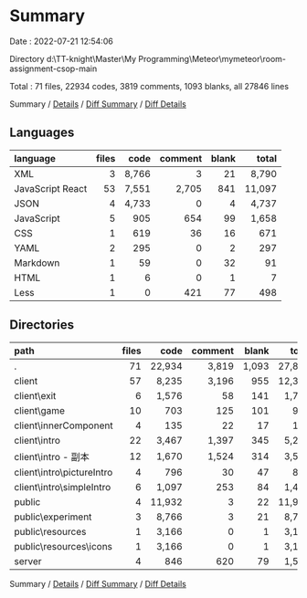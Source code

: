 # Summary

Date : 2022-07-21 12:54:06

Directory d:\\TT-knight\\Master\\My Programming\\Meteor\\mymeteor\\room-assignment-csop-main

Total : 71 files,  22934 codes, 3819 comments, 1093 blanks, all 27846 lines

Summary / [Details](details.md) / [Diff Summary](diff.md) / [Diff Details](diff-details.md)

## Languages
| language | files | code | comment | blank | total |
| :--- | ---: | ---: | ---: | ---: | ---: |
| XML | 3 | 8,766 | 3 | 21 | 8,790 |
| JavaScript React | 53 | 7,551 | 2,705 | 841 | 11,097 |
| JSON | 4 | 4,733 | 0 | 4 | 4,737 |
| JavaScript | 5 | 905 | 654 | 99 | 1,658 |
| CSS | 1 | 619 | 36 | 16 | 671 |
| YAML | 2 | 295 | 0 | 2 | 297 |
| Markdown | 1 | 59 | 0 | 32 | 91 |
| HTML | 1 | 6 | 0 | 1 | 7 |
| Less | 1 | 0 | 421 | 77 | 498 |

## Directories
| path | files | code | comment | blank | total |
| :--- | ---: | ---: | ---: | ---: | ---: |
| . | 71 | 22,934 | 3,819 | 1,093 | 27,846 |
| client | 57 | 8,235 | 3,196 | 955 | 12,386 |
| client\\exit | 6 | 1,576 | 58 | 141 | 1,775 |
| client\\game | 10 | 703 | 125 | 101 | 929 |
| client\\innerComponent | 4 | 135 | 22 | 17 | 174 |
| client\\intro | 22 | 3,467 | 1,397 | 345 | 5,209 |
| client\\intro - 副本 | 12 | 1,670 | 1,524 | 314 | 3,508 |
| client\\intro\\pictureIntro | 4 | 796 | 30 | 47 | 873 |
| client\\intro\\simpleIntro | 6 | 1,097 | 253 | 84 | 1,434 |
| public | 4 | 11,932 | 3 | 22 | 11,957 |
| public\\experiment | 3 | 8,766 | 3 | 21 | 8,790 |
| public\\resources | 1 | 3,166 | 0 | 1 | 3,167 |
| public\\resources\\icons | 1 | 3,166 | 0 | 1 | 3,167 |
| server | 4 | 846 | 620 | 79 | 1,545 |

Summary / [Details](details.md) / [Diff Summary](diff.md) / [Diff Details](diff-details.md)